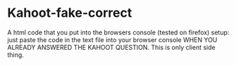 # Kahoot-fake-correct
A html code that you put into the browsers console (tested on firefox)
setup: just paste the code in the text file into your browser console WHEN YOU ALREADY ANSWERED THE KAHOOT QUESTION.
This is only client side thing.
